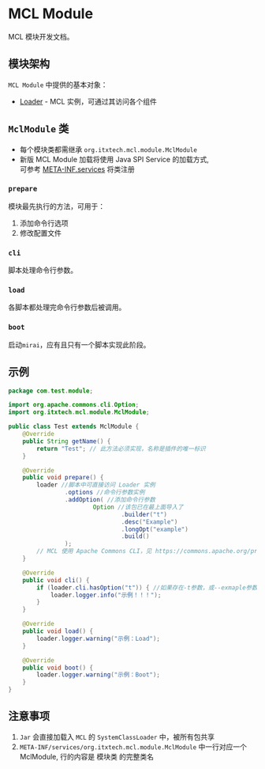 # MCL Module

MCL 模块开发文档。

## 模块架构

`MCL Module` 中提供的基本对象：

* [Loader](../src/main/java/org/itxtech/mcl/Loader.java) - MCL 实例，可通过其访问各个组件

## `MclModule` 类

* 每个模块类都需继承 `org.itxtech.mcl.module.MclModule`
* 新版 MCL Module 加载将使用 Java SPI Service 的加载方式,   
  可参考 [META-INF.services](../src/main/resources/META-INF/services/org.itxtech.mcl.module.MclModule) 将类注册 

### `prepare`

模块最先执行的方法，可用于：

1. 添加命令行选项
2. 修改配置文件

### `cli`

脚本处理命令行参数。

### `load`

各脚本都处理完命令行参数后被调用。

### `boot`

启动`mirai`，应有且只有一个脚本实现此阶段。

## 示例

```java
package com.test.module;

import org.apache.commons.cli.Option;
import org.itxtech.mcl.module.MclModule;

public class Test extends MclModule {
    @Override
    public String getName() {
        return "Test"; // 此方法必须实现，名称是插件的唯一标识
    }

    @Override
    public void prepare() {
        loader //脚本中可直接访问 Loader 实例
                .options //命令行参数实例
                .addOption( //添加命令行参数
                        Option //该包已在最上面导入了
                                .builder("t")
                                .desc("Example")
                                .longOpt("example")
                                .build()
                );
        // MCL 使用 Apache Commons CLI，见 https://commons.apache.org/proper/commons-cli/
    }

    @Override
    public void cli() {
        if (loader.cli.hasOption("t")) { //如果存在-t参数，或--exmaple参数
            loader.logger.info("示例！！！");
        }
    }

    @Override
    public void load() {
        loader.logger.warning("示例：Load");
    }

    @Override
    public void boot() {
        loader.logger.warning("示例：Boot");
    }
}
```

## 注意事项

1. `Jar` 会直接加载入 `MCL` 的 `SystemClassLoader` 中，被所有包共享
2. `META-INF/services/org.itxtech.mcl.module.MclModule` 中一行对应一个 MclModule, 行的内容是 模块类 的完整类名
